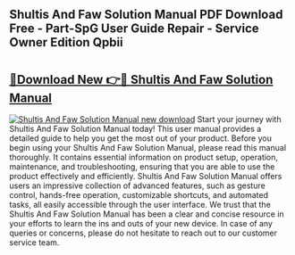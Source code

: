 ## Shultis And Faw Solution Manual PDF Download Free - Part-SpG User Guide Repair - Service Owner Edition Qpbii

# <h2><a href="http://bc82150.oget.top/?id=Shultis+And+Faw+Solution+Manual">🔗Download New 👉🔴 Shultis And Faw Solution Manual</a></h2>

[![Shultis And Faw Solution Manual new download](https://i.imgur.com/5g1atiW.png)](http://bc82150.oget.top/?id=Shultis+And+Faw+Solution+Manual)
Start your journey with Shultis And Faw Solution Manual today! This user manual provides a detailed guide to help you get the most out of your product. Before you begin using your Shultis And Faw Solution Manual, please read this manual thoroughly. It contains essential information on product setup, operation, maintenance, and troubleshooting, ensuring that you are able to use the product effectively and efficiently. Shultis And Faw Solution Manual offers users an impressive collection of advanced features, such as gesture control, hands-free operation, customizable shortcuts, and automated tasks, all easily accessible through the user interface. We trust that the Shultis And Faw Solution Manual has been a clear and concise resource in your efforts to learn the ins and outs of your new device. In case of any queries or concerns, please do not hesitate to reach out to our customer service team.
